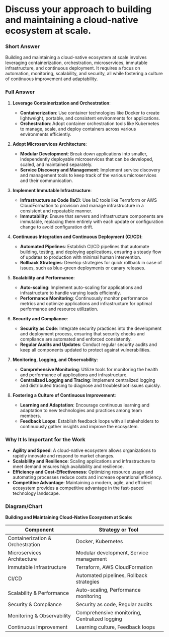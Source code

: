 # Discuss your approach to building and maintaining a cloud-native ecosystem at scale.

### Short Answer
Building and maintaining a cloud-native ecosystem at scale involves leveraging containerization, orchestration, microservices, immutable infrastructure, and continuous deployment. It requires a focus on automation, monitoring, scalability, and security, all while fostering a culture of continuous improvement and adaptability.

### Full Answer
1. **Leverage Containerization and Orchestration**:
    - **Containerization**: Use container technologies like Docker to create lightweight, portable, and consistent environments for applications.
    - **Orchestration**: Adopt container orchestration tools like Kubernetes to manage, scale, and deploy containers across various environments efficiently.

2. **Adopt Microservices Architecture**:
    - **Modular Development**: Break down applications into smaller, independently deployable microservices that can be developed, scaled, and maintained separately.
    - **Service Discovery and Management**: Implement service discovery and management tools to keep track of the various microservices and their communication.

3. **Implement Immutable Infrastructure**:
    - **Infrastructure as Code (IaC)**: Use IaC tools like Terraform or AWS CloudFormation to provision and manage infrastructure in a consistent and repeatable manner.
    - **Immutability**: Ensure that servers and infrastructure components are immutable, replacing them entirely with each update or configuration change to avoid configuration drift.

4. **Continuous Integration and Continuous Deployment (CI/CD)**:
    - **Automated Pipelines**: Establish CI/CD pipelines that automate building, testing, and deploying applications, ensuring a steady flow of updates to production with minimal human intervention.
    - **Rollback Strategies**: Develop strategies for quick rollback in case of issues, such as blue-green deployments or canary releases.

5. **Scalability and Performance**:
    - **Auto-scaling**: Implement auto-scaling for applications and infrastructure to handle varying loads efficiently.
    - **Performance Monitoring**: Continuously monitor performance metrics and optimize applications and infrastructure for optimal performance and resource utilization.

6. **Security and Compliance**:
    - **Security as Code**: Integrate security practices into the development and deployment process, ensuring that security checks and compliance are automated and enforced consistently.
    - **Regular Audits and Updates**: Conduct regular security audits and keep all components updated to protect against vulnerabilities.

7. **Monitoring, Logging, and Observability**:
    - **Comprehensive Monitoring**: Utilize tools for monitoring the health and performance of applications and infrastructure.
    - **Centralized Logging and Tracing**: Implement centralized logging and distributed tracing to diagnose and troubleshoot issues quickly.

8. **Fostering a Culture of Continuous Improvement**:
    - **Learning and Adaptation**: Encourage continuous learning and adaptation to new technologies and practices among team members.
    - **Feedback Loops**: Establish feedback loops with all stakeholders to continuously gather insights and improve the ecosystem.

### Why It Is Important for the Work
- **Agility and Speed**: A cloud-native ecosystem allows organizations to rapidly innovate and respond to market changes.
- **Scalability and Resilience**: Scaling applications and infrastructure to meet demand ensures high availability and resilience.
- **Efficiency and Cost-Effectiveness**: Optimizing resource usage and automating processes reduce costs and increase operational efficiency.
- **Competitive Advantage**: Maintaining a modern, agile, and efficient ecosystem provides a competitive advantage in the fast-paced technology landscape.

### Diagram/Chart
**Building and Maintaining Cloud-Native Ecosystem at Scale:**

| Component                 | Strategy or Tool                          |
|---------------------------|-------------------------------------------|
| Containerization & Orchestration | Docker, Kubernetes                     |
| Microservices Architecture | Modular development, Service management  |
| Immutable Infrastructure  | Terraform, AWS CloudFormation             |
| CI/CD                     | Automated pipelines, Rollback strategies  |
| Scalability & Performance | Auto-scaling, Performance monitoring     |
| Security & Compliance     | Security as code, Regular audits         |
| Monitoring & Observability | Comprehensive monitoring, Centralized logging |
| Continuous Improvement    | Learning culture, Feedback loops         |